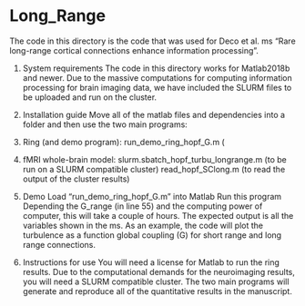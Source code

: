 # Long_Range
The code in this directory is the code that was used for Deco et al. ms
“Rare long-range cortical connections enhance information processing”.

1. System requirements
The code in this directory works for Matlab2018b and newer. Due to the
massive computations for computing information processing for brain
imaging data, we have included the SLURM files to be uploaded and run on
the cluster.

2. Installation guide
Move all of the matlab files and dependencies into a folder and then use
the two main programs:
1. Ring (and demo program):
run_demo_ring_hopf_G.m (

2. fMRI whole-brain model:
slurm.sbatch_hopf_turbu_longrange.m (to be run on a SLURM compatible
cluster)
read_hopf_SClong.m (to read the output of the cluster results)

3. Demo
Load “run_demo_ring_hopf_G.m” into Matlab
Run this program
Depending the G_range (in line 55) and the computing power of computer,
this will take a couple of hours.
The expected output is all the variables shown in the ms. As an example,
the code will plot the turbulence as a function global coupling (G) for
short range and long range connections.

4. Instructions for use
You will need a license for Matlab to run the ring results. Due to the
computational demands for the neuroimaging results, you will need a
SLURM compatible cluster.
The two main programs will generate and reproduce all of the
quantitative results in the manuscript.
